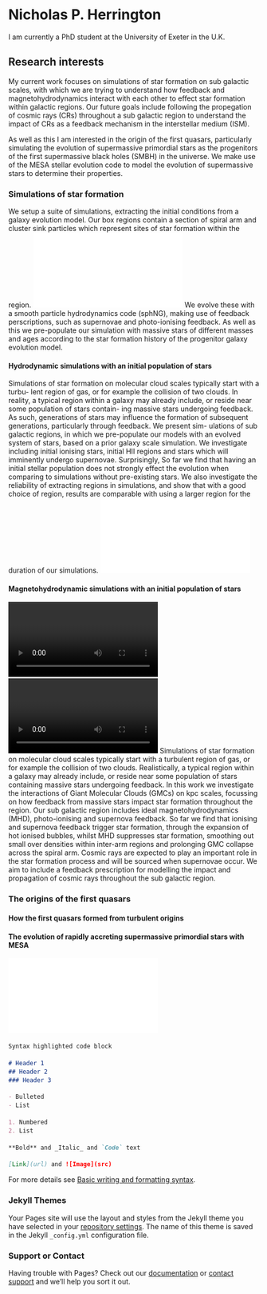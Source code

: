 # Nicholas P. Herrington
I am currently a PhD student at the University of Exeter in the U.K.

## Research interests
My current work focuses on simulations of star formation on sub galactic scales, with which we are trying to understand how feedback and magnetohydrodynamics interact with each other to effect star formation within galactic regions. Our future goals include following the propegation of cosmic rays (CRs) throughout a sub galactic region to understand the impact of CRs as a feedback mechanism in the interstellar medium (ISM).

As well as this I am interested in the origin of the first quasars, particularly simulating the evolution of supermassive primordial stars as the progenitors of the first supermassive black holes (SMBH) in the universe. We make use of the MESA stellar evolution code to model the evolution of supermassive stars to determine their properties.  
### Simulations of star formation
We setup a suite of simulations, extracting the initial conditions from a galaxy evolution model. Our box regions contain a section of spiral arm and cluster sink particles which represent sites of star formation within the region.
![Image](f1.pdf)
We evolve these with a smooth particle hydrodynamics code (sphNG), making use of feedback perscriptions, such as supernovae and photo-ionising feedback. As well as this we pre-populate our simulation with massive stars of different masses and ages according to the star formation history of the progenitor galaxy evolution model.
#### Hydrodynamic simulations with an initial population of stars 
Simulations of star formation on molecular cloud scales typically start with a turbu-
lent region of gas, or for example the collision of two clouds. In reality, a typical region
within a galaxy may already include, or reside near some population of stars contain-
ing massive stars undergoing feedback. As such, generations of stars may influence the
formation of subsequent generations, particularly through feedback. We present sim-
ulations of sub galactic regions, in which we pre-populate our models with an evolved
system of stars, based on a prior galaxy scale simulation. We investigate including initial
ionising stars, initial HII regions and stars which will imminently undergo supernovae.
Surprisingly, So far we find that having an initial stellar population does not strongly
effect the evolution when comparing to simulations without pre-existing stars. We also
investigate the reliability of extracting regions in simulations, and show that with a good
choice of region, results are comparable with using a larger region for the duration of
our simulations.
![Image](f4.pdf)
#### Magnetohydrodynamic simulations with an initial population of stars 
![Video](cd_all_models_nofb.mp4)
![Video](modB_all_models_nofb.mp4)
Simulations of star formation on molecular cloud scales typically start with a turbulent region of gas, or for example the collision of two clouds. Realistically, a typical region within a galaxy may already include, or reside near some population of stars containing massive stars undergoing feedback. In this work we investigate the interactions of Giant Molecular Clouds (GMCs) on kpc scales, focussing on how feedback from massive stars impact star formation throughout the region. Our sub galactic region includes ideal magnetohydrodynamics (MHD), photo-ionising and supernova feedback. So far we find that ionising and supernova feedback trigger star formation, through the expansion of hot ionised bubbles, whilst MHD suppresses star formation, smoothing out small over densities within inter-arm regions and prolonging GMC collapse across the spiral arm. Cosmic rays are expected to play an important role in the star formation process and will be sourced when supernovae occur. We aim to include a feedback prescription for modelling the impact and propagation of cosmic rays throughout the sub galactic region.
### The origins of the first quasars
#### How the first quasars formed from turbulent origins 

#### The evolution of rapidly accreting supermassive primordial stars with MESA
![Image](HR_all_models_new.pdf)

```markdown
Syntax highlighted code block

# Header 1
## Header 2
### Header 3

- Bulleted
- List

1. Numbered
2. List

**Bold** and _Italic_ and `Code` text

[Link](url) and ![Image](src)
```

For more details see [Basic writing and formatting syntax](https://docs.github.com/en/github/writing-on-github/getting-started-with-writing-and-formatting-on-github/basic-writing-and-formatting-syntax).

### Jekyll Themes

Your Pages site will use the layout and styles from the Jekyll theme you have selected in your [repository settings](https://github.com/npherrington/npherrington.github.io/settings/pages). The name of this theme is saved in the Jekyll `_config.yml` configuration file.

### Support or Contact

Having trouble with Pages? Check out our [documentation](https://docs.github.com/categories/github-pages-basics/) or [contact support](https://support.github.com/contact) and we’ll help you sort it out.
